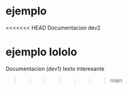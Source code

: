 # ejemplo

<<<<<<< HEAD
Documentacion dev2

ejemplo lololo
=======
Documentacion (dev1)
texto interesante
>>>>>>> main
